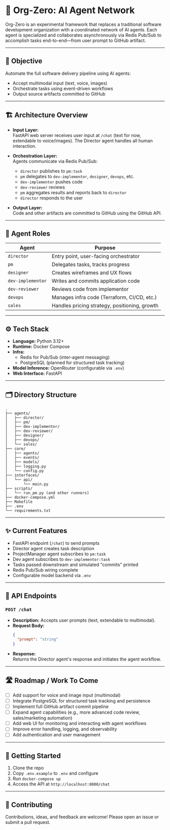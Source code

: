 # 🧠 Org-Zero: AI Agent Network

Org-Zero is an experimental framework that replaces a traditional software development organization with a coordinated network of AI agents. Each agent is specialized and collaborates asynchronously via Redis Pub/Sub to accomplish tasks end-to-end—from user prompt to GitHub artifact.

---

## 🚀 Objective

Automate the full software delivery pipeline using AI agents:
- Accept multimodal input (text, voice, images)
- Orchestrate tasks using event-driven workflows
- Output source artifacts committed to GitHub

---

## 🏗️ Architecture Overview

- **Input Layer:**  
  FastAPI web server receives user input at `/chat` (text for now, extendable to voice/images). The Director agent handles all human interaction.

- **Orchestration Layer:**  
  Agents communicate via Redis Pub/Sub:
  - `director` publishes to `pm:task`
  - `pm` delegates to `dev-implementor`, `designer`, `devops`, etc.
  - `dev-implementor` pushes code
  - `dev-reviewer` reviews
  - `pm` aggregates results and reports back to `director`
  - `director` responds to the user

- **Output Layer:**  
  Code and other artifacts are committed to GitHub using the GitHub API.

---

## 🧠 Agent Roles

| Agent             | Purpose                                      |
|-------------------|----------------------------------------------|
| `director`        | Entry point, user-facing orchestrator        |
| `pm`              | Delegates tasks, tracks progress             |
| `designer`        | Creates wireframes and UX flows              |
| `dev-implementor` | Writes and commits application code          |
| `dev-reviewer`    | Reviews code from implementor                |
| `devops`          | Manages infra code (Terraform, CI/CD, etc.)  |
| `sales`           | Handles pricing strategy, positioning, growth|

---

## ⚙️ Tech Stack

- **Language:** Python 3.12+
- **Runtime:** Docker Compose
- **Infra:**  
  - Redis for Pub/Sub (inter-agent messaging)  
  - PostgreSQL (planned for structured task tracking)
- **Model Inference:** OpenRouter (configurable via `.env`)
- **Web Interface:** FastAPI

---

## 🗂️ Directory Structure

```
.
├── agents/
│   ├── director/
│   ├── pm/
│   ├── dev-implementor/
│   ├── dev-reviewer/
│   ├── designer/
│   ├── devops/
│   └── sales/
├── core/
│   ├── agents/
│   ├── events/
│   ├── models/
│   ├── logging.py
│   └── config.py
├── interfaces/
│   └── api/
│       └── main.py
├── scripts/
│   └── run_pm.py (and other runners)
├── docker-compose.yml
├── Makefile
├── .env
└── requirements.txt
```

---

## ✨ Current Features

- FastAPI endpoint (`/chat`) to send prompts
- Director agent creates task description
- ProjectManager agent subscribes to `pm:task`
- Dev agent subscribes to `dev-implementor:task`
- Tasks passed downstream and simulated "commits" printed
- Redis Pub/Sub wiring complete
- Configurable model backend via `.env`

---

## 📡 API Endpoints

### `POST /chat`
- **Description:** Accepts user prompts (text, extendable to multimodal).
- **Request Body:**  
  ```json
  {
    "prompt": "string"
  }
  ```
- **Response:**  
  Returns the Director agent's response and initiates the agent workflow.

---

## 🛣️ Roadmap / Work To Come

- [ ] Add support for voice and image input (multimodal)
- [ ] Integrate PostgreSQL for structured task tracking and persistence
- [ ] Implement full GitHub artifact commit pipeline
- [ ] Expand agent capabilities (e.g., more advanced code review, sales/marketing automation)
- [ ] Add web UI for monitoring and interacting with agent workflows
- [ ] Improve error handling, logging, and observability
- [ ] Add authentication and user management

---

## 🏁 Getting Started

1. Clone the repo
2. Copy `.env.example` to `.env` and configure
3. Run `docker-compose up`
4. Access the API at `http://localhost:8000/chat`

---

## 🤝 Contributing

Contributions, ideas, and feedback are welcome! Please open an issue or submit a pull request.
